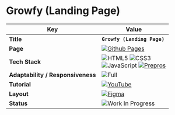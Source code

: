 # Growfy (Landing Page)

| **Key**                           | **Value**                                                                                                                                                                                                                                                                                                                                                                                                                                               |
|-----------------------------------|---------------------------------------------------------------------------------------------------------------------------------------------------------------------------------------------------------------------------------------------------------------------------------------------------------------------------------------------------------------------------------------------------------------------------------------------------------|
| **Title**                         | **`Growfy (Landing Page)`**                                                                                                                                                                                                                                                                                                                                                                                                                             |
| **Page**                          | [![Github Pages](https://img.shields.io/badge/github%20pages-121013?style=for-the-badge&logo=github&logoColor=white)](https://mikroffarad.github.io/workbench/mentors/freelancerls/layouts/growfy/)                                                                                                                                                                                                                                                     |
| **Tech Stack**                    | ![HTML5](https://img.shields.io/badge/html5-%23E34F26.svg?style=for-the-badge&logo=html5&logoColor=white)  ![CSS3](https://img.shields.io/badge/css3-%231572B6.svg?style=for-the-badge&logo=css3&logoColor=white) <br> ![JavaScript](https://img.shields.io/badge/javascript-%23323330.svg?style=for-the-badge&logo=javascript&logoColor=%23F7DF1E) [![Prepros](https://img.shields.io/badge/Prepros-17b4d8?style=for-the-badge) ](https://prepros.io/) |
| **Adaptability / Responsiveness** | ![Full](https://img.shields.io/badge/Full-a155b9?style=for-the-badge)                                                                                                                                                                                                                                                                                                                                                                                   |
| **Tutorial**                      | [![YouTube](https://img.shields.io/badge/YouTube-%23FF0000.svg?style=for-the-badge&logo=YouTube&logoColor=white)](https://www.youtube.com/live/7E6lHqmf4FY?si=fYsIEnLqCYY3F4T7)                                                                                                                                                                                                                                                                         |
| **Layout**                        | [![Figma](https://img.shields.io/badge/figma-%23F24E1E.svg?style=for-the-badge&logo=figma&logoColor=white)](https://www.figma.com/file/6vETJZbRnM162bWpCZgrEH/growfy?type=design&node-id=1%3A626&mode=design&t=S2T8EoLcG29lJc6s-1)                                                                                                                                                                                                                      |
| **Status**                        | ![Work In Progress](https://img.shields.io/badge/Work%20In%20Progress-f87101?style=for-the-badge)                                                                                                                                                                                                                                                                                                                                                       |
